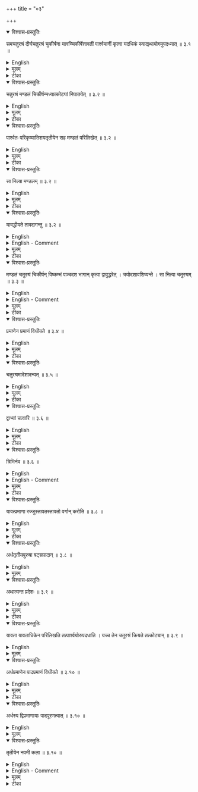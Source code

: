 +++
title = "०३"

+++


<details open><summary>विश्वास-प्रस्तुतिः</summary>

समचतुरश्रं दीर्घचतुरश्रं चुकीर्षना यावच्चिकीर्षेत्तावतीं पार्श्वमानीं कृत्वा यदधिकं स्याद्यथायोगमुपदध्यात् ॥ ३.१ ॥
</details>

<details><summary>English</summary>

If it is desired to transform a square into a rectangle, the side is made as long as desired; (after diagonal intersection), what remains as excess portion is to be placed where it fits. (Like Bśl. 2.4, the rule is defective and does not lead to proper geometrical operation).
</details>

<details><summary>मूलम्</summary>

समचतुरश्रं दीर्घचतुरश्रं चुकीर्षना यावच्चिकीर्षेत्तावतीं पार्श्वमानीं कृत्वा यदधिकं स्याद्यथायोगमुपदध्यात् ॥ ३.१ ॥
</details>

<details><summary>टीका</summary>

समचतुरश्रं दीर्घचतुरश्रं कर्तुमिच्छन् यावता दीर्घभूतेन प्रयोजनं तावत्पार्श्वमालिख्य यदधिकक्षेत्रं तद्यथायोगं यथा तत्क्षेत्रं चुज्यते तथा क्षिपेत् ।
चतुरश्रं विभज्य उभयतःप्रौगे विनियोगः, अवकीर्णिपशौ च ।



करविन्दीया व्याख्या

समचतुरश्रं द्विधा कृत्वा तस्यैकस्मिन् भागे भागान्तरस्योपर्युपरि निहिते दीर्घचतुरश्रं भवतीति मन्वानस्तस्य प्रकारमाह

समचतुहश्रंौपदध्यात्समेति ।
तिर्यङ्भान्या अपच्छिद्य शेषं विभजेदित्येव ।
समचतुरश्रं दीर्घचतुरश्रं कर्दुमिच्छन् समचतुरश्रं त्रिभागाद्विभागार्धादीनामन्यतमेनैकांशेन परिमिततिर्यक्प्रमाणं दीर्घचतुरश्रङ्कर्तुमिच्छति तावत्या तिर्यङ्भान्या समचतुरश्रमेकतोऽपच्छिद्य शेषस्य समचतुरश्रकरणीसमां पार्श्वमानीं तावतीमुक्तया तिर्यङ्भान्या समचतुरश्रं कृत्वा तत्र शेषं विभज्य यदधिकं स्यात्तद्यथायोगमुपदध्यात् ।
अधिकस्य यथा विभागे कृते विभागा एकैकशो वा सर्वाः संहस्य वा भागान्तरस्योपरि निधीयमानास्तद्विस्तारं व्याप्यान्योन्यसंघटितास्तद्दीर्घं संपादयन्ति तथा विभज्य सर्वं शेषं भागान्तरस्योपरि निदध्यादिति ।
अयमर्थःसमचतुरश्रं दीर्घचतुरश्रं चिकीर्षन् क्त्रियमाणस्य चिकीर्षितविस्तारप्रमाणया तिर्यङ्भान्या समचतुरश्रमेकतोऽवच्छिद्य शिष्टस्य च पार्श्वमानीं तावतीं कृत्वा तदधिमेकयानेकया वा विभज्य तेसर्वे भागा दीर्घचतुरश्रं यथा संपादयन्ति तथा सर्वशेषं भागान्तरस्योपर्युपरि निदध्यादिति ।
अत्राधिकृते शेषशब्दे कर्मवाचिन्यपि सन्निधेःसामर्थ्याच्च तस्य षष्ठ्यर्थोऽपिप्रतीयते ।
तावतीमित्यादिशब्दस्य शेषसंबन्धित्वे सामञ्जस्याद्यावच्चिकीर्षेदित्यपि दीर्घविस्तारविषयःस्यात् ।
एक एव न्या यो दीर्घस्यापि दीर्घवीधाववगन्तव्यः ।



तत्र श्लोकाः

चतुरश्रं समं द्वैधं कृत्वा भागान्तरोपरि ।

क्षिप्ते भागान्तरे दीर्घचतुरश्रं तु तद्धवेत् ॥


करिष्यमाणदीर्घस्य विस्तारसमपार्श्वकम् ।

विभज्य शेषमधिकं यथायोगं हि तत्क्रिया ॥


तावती पार्श्वमान्याश्च शेषस्याञ्जस्यभागतः ।

करिष्यमाणदीर्घस्य तिर्यग्यावच्चिकीर्षितम् ॥


सुन्दरराजीया

(समचतुरश्रौपदध्यात्)

अयमत्र प्रकारः यावदिच्छं पार्श्वमान्या प्राच्यौ वर्धयित्वा उत्तरपूर्वां कर्णरज्जुमायच्छेत्, सा दीर्घचतुरश्रमध्यस्थायां समचतुरश्रतिर्यङ्भान्यां यत्र निपतति तत उत्तरं हित्वा दक्षिणांशं तिर्यङ्भानीं कुर्यात्, तद्दीर्घचतुरश्रं भवति ।
दीर्घस्य दीर्घकहणेऽप्ययमेव प्रकारः ॥


कपर्दिभाष्यम्
___________________________________________________________
</details>

<details open><summary>विश्वास-प्रस्तुतिः</summary>

चतुरश्रं मण्डलं चिकीर्षन्मध्यात्कोट्यां निपातयेत् ॥ ३.२  ॥
</details>

<details><summary>English</summary>

If it is desired to transform a square into a circle, a cord is stretched from the centre (of the square) upto its corner (so as to measure out a length equal to half the diagonal). 
</details>

<details><summary>मूलम्</summary>

चतुरश्रं मण्डलं चिकीर्षन्मध्यात्कोट्यां निपातयेत् ॥ ३.२  ॥
</details>

<details><summary>टीका</summary>

यच्चतुरश्रं मण्डलं कर्तुमिच्छेत् ।
रथचक्त्रचिदादौ विनियोगः ।
मध्यात्कोट्चां निपातयेत्मध्यमे शङ्कौ पाशं प्रतिमुच्य कोट्यामायच्छेत्कर्णेनाऽयच्छेत् ।
अपसार्य तत्र लक्षणं कृत्वा
</details>

<details open><summary>विश्वास-प्रस्तुतिः</summary>

पार्श्वतः परिकृष्यातिशयतृतीयेन सह मण्डलं परिलिखेत् ॥ ३.२  ॥
</details>

<details><summary>English</summary>

It is (then) stretched (from the centre) towards the (eastern) side. With one-third of the excess part (lying outside the eastern side) added (to the portion of the cord between the centre and the side), the (required) circle is drawn. 
</details>

<details><summary>मूलम्</summary>

पार्श्वतः परिकृष्यातिशयतृतीयेन सह मण्डलं परिलिखेत् ॥ ३.२  ॥
</details>

<details><summary>टीका</summary>

तेनैव लक्षणेन पार्श्वतः आकर्षेत् ।
परिकृष्टं यावच्च तुरश्रमतीत्य शेते सोऽतिशयः ।
तस्यातिशयस्य तृतीयेन सह चतुरश्रार्घेन मण्डलं परिलिखेत्सर्वतो लिखेत् ।
</details>

<details open><summary>विश्वास-प्रस्तुतिः</summary>

सा नित्या मण्डलम्  ॥ ३.२  ॥
</details>

<details><summary>English</summary>

This is the (approximate) circle, 
</details>

<details><summary>मूलम्</summary>

सा नित्या मण्डलम्  ॥ ३.२  ॥
</details>

<details><summary>टीका</summary>

सानित्या मण्डलं करोति ।
अनित्या सथूला ॥
</details>

<details open><summary>विश्वास-प्रस्तुतिः</summary>

यावद्धीयते तावदागन्तु  ॥ ३.२  ॥
</details>

<details><summary>English</summary>

for (almost) as much is added as is cut off (from the corners of the square).
</details>

<details><summary>English - Comment</summary>

3.1-3.2. Square into a rectangle and circle. The sūtra Ãśl. 3.1 describes the method of transformation of a square into a rectangle. This has been discussed in detail under Bśl. 2.3-2.4. The methods of transformation from square into a circle given in Āśl. 3.2 and Bśl. 2.9 are exactly the same; for discussion, vide Bśl. 2.9. 
</details>

<details><summary>मूलम्</summary>

यावद्धीयते तावदागन्तु  ॥ ३.२  ॥
</details>

<details><summary>टीका</summary>

स्त्रक्तिषु यावद्धीयते तावत्पार्श्वे न गच्छति ।
एतच्च वचनमासन्नतरत्वख्यापनार्थम् ।


करविन्दीया व्याख्या

(चतुरश्रं मण्डलंतावदागन्तु)

समचतुरश्रं मण्डलं चिकीर्षन कर्तुमिच्छन् तस्य चतुरश्रस्याक्ष्णयारज्वर्घप्रमाणात्किञ्चिदधिकामेकतःपाशां रज्जुं मीत्वा तत्पाशं चतुरश्रस्य मध्यमे शक्ङौ प्रतिमुच्य तामक्ष्णयाकोट्यां निपात्य तत्र लक्षणं कृत्वा पार्श्वप्रदेशादतिरिक्तलक्षणयोरन्तरालं त्रेधा विभज्य अन्ततो द्वौ भागावुत्सृज्य भागेनैकेन सहितायां चतुरश्रार्द्धप्रमाणया रज्ज्वा यथा भूमिमण्डलं भवति तथा परितःसर्वतो लिखेत् ।
एवं कृते सा नित्या मण्डलंचतुरश्रक्षेत्रतिल्यक्षेत्रं भवति ।
सा नित्यासा भूमिर्नित्या, यावत्चतुरश्रे भूमिः मण्डलेऽपि सा भवती त्यर्थः ।
तत्र हेतुमाहयावद्धीयते तावदागन्तुयावत्प्रमाणं क्षेत्रं हीयते हीयमानतया (इति) टृश्येत चतुरशभक्तिषु तावन्मण्डलस्य पार्श्वेष्वागन्तु टृश्यते, तस्मान्नित्येति ।
ननु विष्कम्भार्धेन परिणाहार्धमभ्यस्य फलावगतिरित्यनेन न्यायेन भूमेः नात्यन्ततुल्यता, तत्कथं नित्येति? उच्यतेयद्यप्यनित्या, तथाप्यन्येषामुपायान्तराणामतिस्थूलत्वादस्य चोपायस्यासन्नत्वात्सम्यगुपायस्य वहुप्रयत्नसाध्यत्वेन अशक्यत्वाच्चैवं वदत आचार्यस्यायमेवोपायःसाधुरित्यभिप्रायः ।
यावदिह हीयते तावदागन्तु इति

तयोरल्पवैषम्यात्तावदेवेति ।
प्रवृत्तिरोचनार्थमनित्यापि नित्येत्युक्तेत्यदोषः ।
अथवा या रज्जुर्मण्डलं करोति सा रज्जुरिति रज्ज्वभिप्रायोऽपि तच्छब्दः ।



सुन्दरराजीया व्याख्या

(चतुरश्रं मण्डलंतवदागन्तु)

चतुरश्रमध्ये शङ्कुं निहत्य तस्मिन् रज्जुं प्रतिमुच्य कोट्यामक्ष्णयां निपात्य चिह्नं कृत्वा पार्श्वे कृत्वा पार्श्व च परिकृष्य तस्मिन् चिह्नं कृत्वा चुह्नयोरन्तरालं त्रेधा कृत्वा एकभागसहितेन चतुरश्रार्घेन मण्डलं परिलिखेत्सा रज्जुरनित्या मण्डलं करोति यावद्धीयते कोटिषु तावत्प्रमाणं पार्श्वष्वागच्छति ॥


कपर्दिभाष्यम्
</details>

<details open><summary>विश्वास-प्रस्तुतिः</summary>

मण्डलं चतुरश्रं चिकीर्षन् विष्कम्भं पञ्चदश भागान् कृत्वा द्वावुद्धरेत् । त्रयोदशावशिष्यन्ते । सा नित्या चतुरश्रम्  ॥ ३.३ ॥
</details>

<details><summary>English</summary>

To transform a circle into a square, the diameter is divided into fifteen parts and two of them are removed, leaving thirteen parts. This gives the approximate (side of the) square (desired).
</details>

<details><summary>English - Comment</summary>

3.3. Circle into a square. This is the same as that of Bśl. 2.10-2.11 (second method). 
</details>

<details><summary>मूलम्</summary>

मण्डलं चतुरश्रं चिकीर्षन् विष्कम्भं पञ्चदश भागान् कृत्वा द्वावुद्धरेत् । त्रयोदशावशिष्यन्ते । सा नित्या चतुरश्रम्  ॥ ३.३ ॥
</details>

<details><summary>टीका</summary>

मण्डलं चतुरश्रं कर्तुमिच्छन्मण्डलस्य विष्कभ्यं व्यासं पञ्चदशधा विभज्य द्वौ भागौ त्यजेत् ।
त्रयोदशभागाःशिष्यन्ते ।
तैस्त्रयोदशभिर्मिता रज्जुः तावत्क्षेत्रं चतुरश्रं करोति ।
सा चानित्या स्थूलतरा ।
त्रयोदशावशिष्यन्त इति वचनं शुल्बान्तरोक्तादपि मानसं वरमिति ख्यापनार्थम् ।
तीव्रसुतसोमे विनियोगः ।
तत्र प्राच्येकादशिनि मातव्या ।
तत्राङ्गुलेन प्रादेशमात्रं वेदिखण्डमुपादातव्यम् ।
यदि द्वादशाङ्गुला उपरवाः अर्धप्रादेशाङ्कोर्दक्षिणतःषडङ्गुले शङ्कुं निहत्य तावद्वयास चतुस्त्रिंशत्प्रक्रमायामा प्राची वेदिर्मन्तव्या ।
दशानां क्षेत्रम् ।
सूत्रकारोपदेशेन पञ्चशतानि चत्वारिंशदधिकानि अङ्गुलक्षेत्राणि ।
तदर्धाङ्गुलं गृह्यते ।
तेन वेदिच्छेदोर्ऽधमानेषु ।
पूर्वार्धानां वेदिसंस्कारो न क्रियते ।
अतिरिक्तक्षेत्रं निरस्तं भवति ।
वेदेश्र्वावटेषु विच्छित्तिर्भवति



करविन्दीया व्याख्या

(मण्डलं चतुरश्रं चिकीर्षनचतुरश्रम्)

मण्डलस्य विस्तारप्रमाणं विष्कम्भः ।
तत्पञ्चदशधा विभज्य द्वौ भागावपनयेत् ।
शिष्टास्त्रयोदश भागाश्चतुरश्रस्य करणी भवति ।
अत्रापि सा नित्येत्यादि समानम् ।
तावेव चोद्यपरिहारौ ।



सुन्दरराजीया व्याख्या

(मण्डलं चतुरश्रं चिकीर्षनचतुरश्रम्)

त्रयोदश भागाः करणी चतुरश्रस्य अनित्या चतुरश्रं करोति ।
अनयोरनित्यत्वं विज्ञायते गणितविरोधात्परस्परविरोधाच्च ।
तथाहिसप्तविधस्य सारत्निप्रादेशस्य रथचक्रचितावग्नेः क्षेत्रं लक्षमष्टौ च सहस्राण्यङ्गुलयः, तस्य चतुरश्रीकृतस्य करणी त्रीणि शतान्यष्टाविंशतिश्र्वाङ्गुलयोर्ऽधद्वाविंशाश्र्व तिलाः ।
तस्मिन्नुक्तेन मर्गेण मण्डले कृते त्रीणि शतानि चतुःसप्ततिश्र्वाङ्गुलयो विष्कम्भो भवति ।
तस्य परिणाहःसहस्रं पञ्चसप्ततिशताङ्गुलयः ।
यथाऽहुः



चतुरधिकं शतमष्टगुणं द्वाषष्टिस्तथा सहस्राणाम् ।

अयुतद्वयविष्कम्भक्यासन्नो वृत्तपरिणाहः ॥


इति ।
अस्य मण्डलस्य फलं लक्षं नवसहस्रमष्टौ शतानि षष्टिश्वाङ्गुलयो टृश्यन्ते उक्तं च



समपरिणाहस्यार्धं विष्कम्भार्धहतमेव वृत्तफलम् ।

इति ।
एवमग्निक्षेत्रे रथचक्रचिदादौ मण्डले कृते षष्ट्यधिकानि अष्टशतानि सहस्रं चाङ्गुलयोऽतिरिच्यन्ते ।
तथा च परस्परविरोधः ।
अर्धद्वाविंशतितिलसहिताष्टाविंशतिशतत्रयाङ्गुलकरणीकस्याग्नेर्मण्डलीकृतस्य विष्कम्भः चतुःसप्ततिशतत्रयाङ्गुल उक्तः ।
तस्यैव मण्डलस्योक्तेन मार्गेण चतुरश्रीकरणे त्रीणि भवतीति पूर्वोक्तायाः करण्याःसाष्टादशतिलाश्चतस्रोऽङ्गुलयो हीयन्ते ।
तस्मात्सूक्ष्ममिच्छता चतुरश्रस्य मण्डलकरणे सूत्रोक्तादतिशयतृतीयभागसहिताद्विष्कम्भार्धादष्टादशशतांशस्त्याज्यः ।
एवं कृते रथचक्रचितौ बिष्कम्भः षट्रतिलोनैकसप्ततिशतत्रयाङ्गुलो भवति ।
परिणाहश्च पञ्चषष्टिशतसहस्राङ्गुलयः ।
तस्य मण्डलस्य समपरिणाहस्येत्यादिना पूर्वोक्तेन आनीतं फलं लक्षमष्टौ सहस्राणि भवन्ति ।
मण्डलस्यापि चतुरश्रकरणे सूत्रोक्ते विष्कम्भे स्वस्मात्त्रिगुणात्त्रयस्त्रिंशच्छतांशं युञ्ज्यात् ।
तत्र श्लोकाः



चतुरश्रमण्डलकृतौ त्यक्तव्योऽष्टादशशताशः ।
सूत्रोक्ताद्व्यासार्धाद्व्यासार्धं मण्डलस्यैतत् ॥१ ॥

चतुरश्रव्यासे वा त्रिंशशतांशं समाभ्यस्य ।
पुनरष्टमं च युञ्ज्याद्विष्कम्भो मण्डलस्यैषः ॥२ ॥

मण्डलचतुरश्रकृतौ विष्कम्भे सूत्रचोदिते युञ्ज्यात् ।
त्रिगुणात्स्वकात्र्रयस्त्रिंशत्सातिशयान्मण्डलस्यैतत् ॥३ ॥

मण्डलविष्कम्भाद्द्वात्रिंशशतांशकं परित्यज्य ।
शिष्टान्नवमं जह्याच्चतुरश्रस्यैष विष्कम्भः ॥४ ॥

एवं कृते हि वह्नावेकशतविधेऽपि वृत्तविष्कम्भे ।
स तिलद्वितयविशेषो न च भवति परस्परधिरोधः ॥५ ॥


कपर्दिभाष्यम्
</details>

<details open><summary>विश्वास-प्रस्तुतिः</summary>

प्रमाणेन प्रमाणं विधीयते  ॥ ३.४ ॥
</details>

<details><summary>English</summary>

The (square) measure is to be done by means of the (linear) measure. 
</details>

<details><summary>मूलम्</summary>

प्रमाणेन प्रमाणं विधीयते  ॥ ३.४ ॥
</details>

<details><summary>टीका</summary>

चतुरश्रं प्रमीयते क्षेत्रमनेनेति प्रमाणं प्रक्रमादि ।
यत्र प्रमाणेनैव चोदना तत्र तेनैव चतुरश्रं विधीयत इति प्रत्येतव्यम् ।
पुरुषं दक्षिणे पक्षः इत्यादिषु च संख्या विवक्षिता ।



करविन्दीया व्याख्या

द्विकरणीप्रभृतयः करण्य उक्ताः तासां फलावगमायाहप्रमाणेनेति ।

(प्रमाणेन प्रमाणं विधीयते)

यत्र प्रमाणेनैकेन विमानं तत्र सर्वतस्तेनैकेन परिमितं चतुरश्रं फलं भवति यथा "पुरुषं दक्षिणे पक्षे" इत्यादि,

सुन्दरराजीया व्याख्या

चतुरश्राणां फलक्षेत्रमाह

(प्रमाणेन प्रमाणं विधीयते)

प्रमाणमात्रेण दण्डेन प्रमाणमात्रं क्षेत्रं विधीयतेक्रियते ।



कपर्दिभाष्यम्
</details>

<details open><summary>विश्वास-प्रस्तुतिः</summary>

चतुरश्रमादेशादन्यत् ॥ ३.५ ॥
</details>

<details><summary>English</summary>

A square (of unit area) is to be understood in the absence of anything to the contrary.
</details>

<details><summary>मूलम्</summary>

चतुरश्रमादेशादन्यत् ॥ ३.५ ॥
</details>

<details><summary>टीका</summary>

आदिशतीत्यादेशो विधिः ।
विधेरन्यद्धवतियत्र विधीयते तत्रान्यदपि भवति तेनैव प्रमाणेन गार्हपत्यचित्युपरवादिषु



करविन्दीया व्याख्या

(चतुरश्रमादेशादन्यत्)

आदिशतीत्यादेशःुपदेशः ।
तेनान्यच्चतुरश्रात्प्रागादिफलत्वमवगम्यते ।
अथवा आदिशतीत्यादेशोगणितशास्त्रम् ।
ततो विषमादीनां फलमवगन्तव्यमिति ।
उक्तं च तत्र सर्वेषां क्षेत्राणां प्रसार्य पार्श्वफलं तदभ्यासे इति, अस्यार्थःसर्वेषां विषमक्षेत्राणां पार्श्वेपार्श्वमानीतिर्यङ्भान्यौ प्रसार्यसंपाद्य ।
तदभ्यासेतयोरन्यान्यगुणकाले फलमवगन्तव्यमिति ।
त्रिकं द्विधा प्रच्छिद्यान्यतरच्छेदमन्यत्रोपदध्यात् ।
तत्र सा दीर्घा चतुरश्रा ।
"तथायुक्तां संचक्षते" वक्ष्यमाणेन न्यायेन फलावगमः, दीर्घचतुरश्रस्य पार्श्वमानीप्रमाणेन तिर्यङ्भानीप्रमाणमभ्यस्य फलावगमः ।
वृत्तस्य परिणाहार्धेन विष्कम्भार्धमभ्यस्य फलावगमः ।
शरार्धप्रमाणेन धनुरर्धमभ्यस्य धनुषः फलावगम इत्यादि गणितशास्त्रादवगन्तव्यमिति ।
प्रकृतमनुसरामः ॥


सुन्दरराजीया

(चतुरश्रमादेशादन्यत्)

सर्वत्र चतुरश्रमेव क्रियते तद्विधानादेव मण्डलादि ।



कपर्दिभाष्यम्
</details>

<details open><summary>विश्वास-प्रस्तुतिः</summary>

द्वाभ्यां चत्वारि  ॥ ३.६  ॥
</details>

<details><summary>English</summary>

(A cord of length) twice the measure produces four (square measures); 
</details>

<details><summary>मूलम्</summary>

द्वाभ्यां चत्वारि  ॥ ३.६  ॥
</details>

<details><summary>टीका</summary>

द्वाभ्यां प्रक्रमाभ्यां चतुरश्रे कृते चत्वारि पुरुषप्रमाणानि भवन्ति ।
मण्डलानां चतुरश्रकरणमुक्तम् ।
चतुरश्राणां मण्डलकरणमिदं नोक्तं इयत्या रज्ज्वा इयत्क्षेत्रं भवतीति ।
अत इदमुच्यते
</details>

<details open><summary>विश्वास-प्रस्तुतिः</summary>

त्रिभिर्नव  ॥ ३.६  ॥
</details>

<details><summary>English</summary>

thrice the measure nine (square measures).
</details>

<details><summary>English - Comment</summary>

3.4-3.6. Squares of different measures and enlargement of areas. One unit in length produces one square unit area; two units produce four square areas, and three units nine square areas, and so on. Pramāṇamātreṇa daṇḍena pramāṇamātram kṣetram vidhīyate | dvipramāṇena daṇḍena catvāri pramāṇakṣetrāni bhavanti (Sundararāja)a. The sutra Āśl. 3.7 explains that if ABCD be a square of p units, it produces p2 unit squares. If ABCD be a rectangle whose length AB has p units and breadth BC q units, then ABCD contains pq unit square areas (Fig. 3). 

![](../images/fig3.png)

</details>

<details><summary>मूलम्</summary>

त्रिभिर्नव  ॥ ३.६  ॥
</details>

<details><summary>टीका</summary>

त्रिभिः प्रक्रमैः चतुरश्रे कृते नव पुरुषक्षेत्राणि भवन्ति ।
तथा भूमावालिख्य द्रष्टव्यम् ।



करविन्दीया व्याख्या

(द्वाभ्यांनव)

उपलब्धिः यत्र द्वाभ्यां द्विगुणप्रमाणेन विमानं तत्र सर्वतो द्विप्रमाणे चतुरश्रे द्विप्रमाणपरिमितानि चत्वारि चतुरश्राणि फलं भवति ।
त्रिप्रमाणे चतुरश्रे त्रिप्रमाणपरिमितानि नव चतुरश्राणि फलम् ।



सुन्दरराजीया व्याख्या

(द्वाभ्यांनव)
द्विप्रमाणेन दण्डेन चत्वारि प्रमाणक्षेत्राणि भवन्ति ।



कपर्दिभाष्यम्
</details>

<details open><summary>विश्वास-प्रस्तुतिः</summary>

यावत्प्रमाणा रज्जुस्तावतस्तावतो वर्गान् करोति  ॥ ३.८  ॥
</details>

<details><summary>English</summary>

The number of units of measure in a cord is to be squared (to get the area of the square in that measure). (Alternatively, as many units of measure there are in a cord so many rows of squares on each side will be in a square of side equal to the measuring cord.) This is the meaning.
</details>

<details><summary>मूलम्</summary>

यावत्प्रमाणा रज्जुस्तावतस्तावतो वर्गान् करोति  ॥ ३.८  ॥
</details>

<details><summary>टीका</summary>

यावत्प्रमाणायावदायामा रज्जुः तावतो वर्गान्करोतिपङ्क्तीः करोतियावत्संख्यायुक्तं प्रमाणं तावत्संख्यायुक्ताः पङ्क्तीः करोति ।
पञ्चमानां पञ्चसख्यायु क्तान्वर्गान्करोति ।
एवं सर्वत्र योजनीयम् ।



तथोपलब्धिः ।

भूमावालिख्य प्रेक्षिते तथैवोपलभ्यते ।
द्याभ्यां कृते उभयतो लिखैते चत्वारि शृङ्गाणि भवन्ति, पञ्चभिः कृते पञ्चधा, उभयतो लिखिते पञ्चविंशतिशृङ्गाणि भवन्ति ।
एवं सर्वत्र द्रष्टव्यम् ।



करविन्दीया व्याख्या

(यावत्प्रमाणा यथोपलब्धिः)

यावन्ति प्रमाणानि यस्या रज्ज्वाः सा रज्जुस्तावतस्तावतः प्रमाणसंख्यायुक्तान् तावतःतत्संख्यागुणितान्वर्गान् समचतुरश्रान् करोति ।
"वर्गसमचतुरश्रः" इति गणितशास्रेषु व्यवहारः ।
तथा चतुष्प्रमाणा रज्जुश्चतुर्भिर्गुणिताश्चतुरो वर्गान् षोडश करोति ।
पञ्चप्रमाणा पञ्चभिर्गुणितान् पञ्च वर्गान् पञ्चविंशतिं, षट्प्रमाणा एकोनपञ्चाशतं, अष्टप्रमाणा चतुःषष्टिं, नवप्रमाणा एकाशीतिं, दशप्रमाणा शतं, एकादशप्रमाणा एकविंशोत्तरशतं, द्वादशप्रमाणा चतुश्वत्वारिंशच्छतमि त्यादि द्रष्टव्यम् ।
प्रमाणमाहौपलब्धिस्तथातथोपलभ्यते ।
उक्तेष्वर्थेषु प्रत्यक्षं प्रमाणमित्यर्थः ।
तथा द्विप्रमाणं चतुरश्रं द्विधापच्छिद्य चत्वार्युपलभ्यन्ते ।
त्रिपमाणं त्रिधापच्छिद्य नव, चतुष्प्रमाणं चतुर्धापच्छिद्य षोडश, एवं पञ्चप्रमाणादि ष्वपि ।
तथा दीर्घस्याक्ष्णयारज्जुरित्यादिषु तथातथोपलभ्यन्ते ।
द्वाभ्यामेकमभ्यस्य फले द्वे उपलभ्येते ।
त्रिभिर्द्वे अभ्यस्य षट ।
चतुर्भिर्द्वे अभ्यस्याष्टौ ।
तथाहिद्विप्रमाणपार्श्वमानीकमेकप्रमाणतिर्यङ्भानीयकं द्विधापच्छिद्य द्वे उपलभ्येते ।
द्विप्रमाणपार्श्वमानीकं त्रिप्रमाणतिर्यङ्भानीकं प्रमाग्द्विधोदक त्रिधापच्छिद्य षडुपलभ्यन्ते ।
एवमन्येष्वपि पार्श्वमानीप्रमाणसङ्ख्ययोदगवच्छेदः तिर्यङ्भानीप्रमाणसङ्ख्यया प्रागवच्छेद इति कृत्वा फलावगमः ।



सुन्दरराजीया व्याख्या

(यावत्प्रमाणा तथोपलब्धिः)

चतुर्बिःषोडश पञ्चभिः पञ्चविंशतिरित्यादि ।
अत्र प्रमाणम्

तथोपलब्धिः ।



कपर्दिभाष्यम्

अध्यर्घपुरुषा रज्जुर्द्वै सवादौ करोति ।

अधिउपर्यर्धं यस्याःसा अध्यर्धा, तया कृते चतुरश्रे सवादौ द्वौ करोति (१ १ञ्२ न् १ १ञ्२ उ ९ञ्४ उ २ १ञ्४)एकस्य वर्गः एकः (१२ १)तस्याग्रतः पार्श्वतश्च द्वावर्धौ ।
पूर्वेण सह द्वौ, अर्धेन यच्चतुरश्रं कृतं, कोट्यां सपादम् ।
तेन पादौ द्वौ करोति ।
एवमेवोत्तरसूत्रं योजयितव्यम् ॥
</details>

<details open><summary>विश्वास-प्रस्तुतिः</summary>

अर्धतृतीयपुरुषा षट्सपादान्  ॥ ३.८  ॥
</details>

<details><summary>English</summary>

A cord 11⁄2 puruşa long makes 21 (square purușas); a cord of 21 purușas makes 61 (square puruṣas).
</details>

<details><summary>मूलम्</summary>

अर्धतृतीयपुरुषा षट्सपादान्  ॥ ३.८  ॥
</details>







<details open><summary>विश्वास-प्रस्तुतिः</summary>

अथात्यन्त प्रदेशः  ॥ ३.९  ॥
</details>

<details><summary>English</summary>

Now follows the method (of finding the area of a square) when the side is increased. 
</details>

<details><summary>मूलम्</summary>

अथात्यन्त प्रदेशः  ॥ ३.९  ॥
</details>

<details><summary>टीका</summary>

सार्वत्रिको विधिः (५ञ्२ न् ५ञ्२ उ ६ १ञ्४)
</details>

<details open><summary>विश्वास-प्रस्तुतिः</summary>

यावता यावताधिकेन परिलिखति तत्पार्श्वयोरुपदधाति । यच्च तेन चतुरश्रं क्रियते तत्कोट्याम्  ॥ ३.९  ॥
</details>

<details><summary>English</summary>

With the side (of the given square) and the length by which the side is increased is drawn (a rectangular area) which is placed on either side. (of the square). A square is formed with the length by which the side is increased and placed in the corner (to produce the enlarged square whose area is the sum of the given square, the two rectangles and the corner square piece).
</details>

<details><summary>मूलम्</summary>

यावता यावताधिकेन परिलिखति तत्पार्श्वयोरुपदधाति । यच्च तेन चतुरश्रं क्रियते तत्कोट्याम्  ॥ ३.९  ॥
</details>







<details open><summary>विश्वास-प्रस्तुतिः</summary>

अर्धप्रमाणेन पादप्रमाणं विधीयते  ॥ ३.१०  ॥
</details>

<details><summary>English</summary>

With half the side of a square, a square one-fourth in area is produced, 
</details>

<details><summary>मूलम्</summary>

अर्धप्रमाणेन पादप्रमाणं विधीयते  ॥ ३.१०  ॥
</details>

<details><summary>टीका</summary>

यावता थेदेनाधिकेन परिलिकिति तत्पार्श्वयोरग्रतश्वोपदधाति ।
यत्तेन चतुरश्रं क्रियते तत्कोट्यांेवं विहितेन यच्चतुरश्रं कोट्यां तेनैव सह साख्या बोद्धव्योति ।
मण्डलपूरणे चैकेनै कं भवति ।
अर्धे चार्धमिति कस्यचिभ्द्रान्तिःस्याततस्तं प्रत्याह



अर्धप्रमाणेन पादप्रमाणं विधीयते ।

प्रमाणस्यार्धप्रमाणेन पादप्रमाणं विधीयते ।
अस्यैव कारणमाह
</details>

<details open><summary>विश्वास-प्रस्तुतिः</summary>

अर्धस्य द्विप्रमाणायाः पादपूरणत्वात् ॥ ३.१०  ॥
</details>

<details><summary>English</summary>

because four such squares to complete the area (of the original square) are produced with twice the half side. 
</details>

<details><summary>मूलम्</summary>

अर्धस्य द्विप्रमाणायाः पादपूरणत्वात् ॥ ३.१०  ॥
</details>







<details open><summary>विश्वास-प्रस्तुतिः</summary>

तृतीयेन नवमी कला  ॥ ३.१०  ॥
</details>

<details><summary>English</summary>

With one-third the side of a square is produced its ninth part.
</details>


<details><summary>English - Comment</summary>

3.8--3.10. According to Kapardib : yāvatpramāṇa yāvadāyāmā rajjuḥ tāvato vargānkaroti pańkti karoti | yāvat saṇkhyā yuktam pramāņaṁ tāvat samkhyāyuktaḥ pańktiḥ karoti | pañcamānam pañcasaṇkhyā yuktānvargān karoti | This has been beautifully explained by Karavinda as follows: dvipramāṇapārśvamānikam- ekapramāṇatiryaṁmāniyakam dvidha' pacchidya dve upalabhyete | dvipramāņa pārśvamānikam tripramāṇa tiryanmānīkam prāk dvidhodak tridha' pacchidya şaḍupalabhyante / This result was also known to Baudhāyana who used the same method of division of square by parallel lines in connection with the construction of square garhapatya (Bśl. 7.4-7.8). 
a Aśl. Mysore 73, 55, 57. 
b Aśl. Mysore 73, 57. 
© Aśl., Mysore 73, 58 

Depending on the same analogy, sūtras Āśl. 3.8. and 3.10 explain that (11⁄2 a)2 21 a2, and (2 a)2 6a2, (a)2 
\\[ 1\frac{1}{2}a^2 = 2\frac{1}{4}a^2 \\] and \\[ (2\frac{1}{2}a)^2, = 6\frac{1}{4}a^2 , (\frac{1}{2}a)^2 = \frac{1}{4}a^2, (\frac{1}{3}a)^2 = \frac{1}{9}a^2 \\]

The method of enlargement of a square of side a by an increment of length x is obtained by (a + x)2 : a2 + 2ax + x2, where ABCD is a square of side AB a, and BE DH increment x (Fig. 4). For obtaining (a + x)2, two rectangles of area ax are joined at two sides of the original square and a small square of side x is added at the corner. This formula is given by Euclid II.4. 

![](../images/fig4.png) 

</details>

<details><summary>मूलम्</summary>

तृतीयेन नवमी कला  ॥ ३.१०  ॥
</details>



<details><summary>टीका</summary>

अर्धस्य द्विप्रमाणा पुरुषमात्री ।
पादानां पूरणं यतः ।
तदुक्तं"द्वाभ्यां चत्वारि" इति ।
तृतीयेन नवमी कला, प्रमाणतृतीयेन नवमी कला  नवमोंऽश इत्यर्थः ।
तदप्युक्तं त्रिभिर्नवेति.

इत्यापस्तम्भसूत्रविवरणे कपर्दिभाष्ये

शुल्बाख्यप्रश्ने प्रथमः पटलः

तृतीयः खण्डः





करविन्दीया व्याख्या.

इदानीं सच्छेदप्रमाणमुच्यतेअध्यर्धेति ।



(अध्यर्धपुरुषा नवमी कला)

अध्यर्धपुरुषप्रमाणेनाध्यर्धपुरुषमभ्यस्य फलं द्वौ सपादौपादसहितौ द्वौपु रुषौ करोति ।
अर्धतृतीयपुरुषा षट्सपादान्, अर्धं तृतीयं येषां ते अर्धतृयीयाः, ते च प्रमाणं यस्याः सार्ऽधतृतीयपुरुषा ।
सा येनाभ्यस्ताः फलं सपादान् षद्पुरुषान् करोति ।
उपलब्धिरपि तथा अध्यर्धपुरुषचतुरश्रस्यार्धेन चैकेन चापच्छेदः प्राक्चोदक्च एक मे केन द्वावर्धौ पादश्व, एवमन्यदपि उभ्यतः सच्छेदे सपादरज्जुमध्यर्धं षोडशांशं करोति ।
चतुरश्रक्षेत्रविपृद्धौ वृद्धक्षेत्रपरिज्ञानप्रकारमाहअन्तःसमीपं प्रकरणं तदतीत्य वर्तत इत्यत्यन्तः अत्यन्तः प्रदेशः विधिर्यस्य सोऽत्यन्तप्रदेशःसार्वत्रिक इत्यर्थः ।
समचतुरश्र विषयोऽयम् ।
यावतायावत्प्रमाणेन, यावताधिकेनयावत्प्र माणोनाधिकेन ।
एको यावच्छब्दः प्रमाणमात्रविषयः, अन्यो यावच्छब्द आगन्दुविषयः ।
यावता प्रमाणेन यावन्मात्राधिकेनेत्यर्थः ।
परिलिखति यच्चतुरश्रकरणार्थं परिलिखति तत्र ततधिकमागन्तुमूलचतुरश्रक्षेत्रं पार्श्वयोः प्राची चोदीची च क्षेत्रमुपदधातिसंयोजयति ।
यच्च तेनधिकमात्रेण चतुरश्रं क्रियते तत्क्षेत्रं कोट्यां संयोजयति ।
एतदुक्तं भवतिसर्वत्र समचतुरश्रक्षेत्रविवृद्धौ विवृद्धस्य चतुरश्रस्य च दक्षिणप श्विम भागे मूलप्रमाणकृतचतुरश्रं परिकल्प्य तस्यतस्य पूर्वोत्तरपार्श्वयोस्तत्पार्श्वमितपार्श्वमानीकं प्रमाणाधिकमात्रतिर्यङ्भानीकं क्षेत्रं परिकल्प्य यच्च तेना धिकमात्रेण एकेनैकं द्वाभ्यां चत्वारि त्रिभिर्नवेत्यादिफलकरणं चतुरश्रं क्रियते तत्क्षेत्रं प्रागुदक्कोट्या परिकल्पयेदिति ।
एवं सर्वत्र समचतुरश्रस्य क्षेत्रवृद्धौ क्षेत्रस्य परिगणनं कुर्यादित्यर्थः ।

अर्धप्रमाणेनप्रमाणार्धेनापादप्रमाणंपादोऽत्र चतुर्थोभागः, तत्प्रमाणं विधीयते संपाद्यते प्रमाणार्धमितं क्षेत्रं प्रमेयस्य चतु र्थभागो बवति ।
कुतः? अर्धस्य द्विप्रमाणायाः पादपूरणत्वातर्धस्य द्विप्रमाणकतया भूमेश्चतुर्भागः पूर्यते ।

तृतीयेन नवमी कलाप्रमाणतृतीयेन क्षेत्रस्य नवमोंऽशः पूर्यते ।
उपलब्धि स्तथा ।
एकप्रमाणाया भूमेरर्धेन प्राक्योदक्चापच्छेदे कृतेर्ऽधप्रमाणकृता भूमिरेकप्रमाणायाः पादो दृश्यते, तस्या एवं प्राक्चोदक्चापच्छेदे प्रमाणतृतीयमिता भूमिरेकप्रमाणाया नवमाशो दृश्यते ।
तथा चतुर्थेन षोडश कला, पञ्चमेन पञ्चविंशतिकला, षष्ठेन षट्रत्रिंशोंऽशः पूर्यते ।
एवमन्यान्यपि छेदफलानि द्रष्टव्यानि ॥


इति श्रीकरविन्दस्वामिकृतायां शुल्बप्रदीपिकायां प्रथमः पटलः.





सुन्दरराजीया व्याख्या

अथ सच्छेदानां फलमाह

(अध्यर्धपुरुषा षट्सपादान्)

एवं अर्धचतुर्थपुरुषाद्दादश सपादान्, अर्धपञ्चमपुरुषा विंशतिं सपादानित्यादि ।
सपादपुरुषा अध्यर्धं षोडशभागं चेत्यादि द्रष्टव्यम् ।

सार्वत्रिकोऽयं विधिःकृत्स्नं चतुरश्रं वर्धयितुमिच्छन् यावता प्रमाणेन वर्धयितुमिच्छति तत्पुरस्तादुत्तरतश्वोपदधाति ।
अधिकप्रमाणेन यच्चतुरश्रं क्रियते तदुत्तरपूर्वस्यां कोट्याम् ।
इदानीं तच्छेदानां फलमाह

(अथात्यन्तप्रदेशः)

द्विप्रमाणाया रज्ज्वाः अर्धस्य प्रमाणमात्रस्य पादपूरण त्वात् ।
द्विप्रमा णाया रज्ज्वाः फलं चत्वारि ।
तस्य पाद एकम्, तस्य पूरणत्वादित्यर्थः ॥


(तृतीये नवमी कला)

कलाभागस्त्रिप्रमाणायास्तत्तृतीयस्य नवमपूणत्वादिति गम्यमानत्वान्नोक्तम् ।
चतुर्थेन षोडश, पञ्चमेन पञ्चविंशतिरित्यादि द्रष्टव्यम् ॥


इति सुन्दरराजीये आपस्तम्बशुल्बसूत्रव्याख्याने

शुल्बप्रदीपे प्रथमः पटलः

</details>
